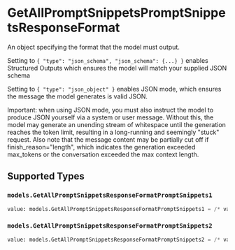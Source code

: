 # GetAllPromptSnippetsPromptSnippetsResponseFormat

An object specifying the format that the model must output. 

 Setting to `{ "type": "json_schema", "json_schema": {...} }` enables Structured Outputs which ensures the model will match your supplied JSON schema 

 Setting to `{ "type": "json_object" }` enables JSON mode, which ensures the message the model generates is valid JSON.

Important: when using JSON mode, you must also instruct the model to produce JSON yourself via a system or user message. Without this, the model may generate an unending stream of whitespace until the generation reaches the token limit, resulting in a long-running and seemingly "stuck" request. Also note that the message content may be partially cut off if finish_reason="length", which indicates the generation exceeded max_tokens or the conversation exceeded the max context length.


## Supported Types

### `models.GetAllPromptSnippetsResponseFormatPromptSnippets1`

```python
value: models.GetAllPromptSnippetsResponseFormatPromptSnippets1 = /* values here */
```

### `models.GetAllPromptSnippetsResponseFormatPromptSnippets2`

```python
value: models.GetAllPromptSnippetsResponseFormatPromptSnippets2 = /* values here */
```

